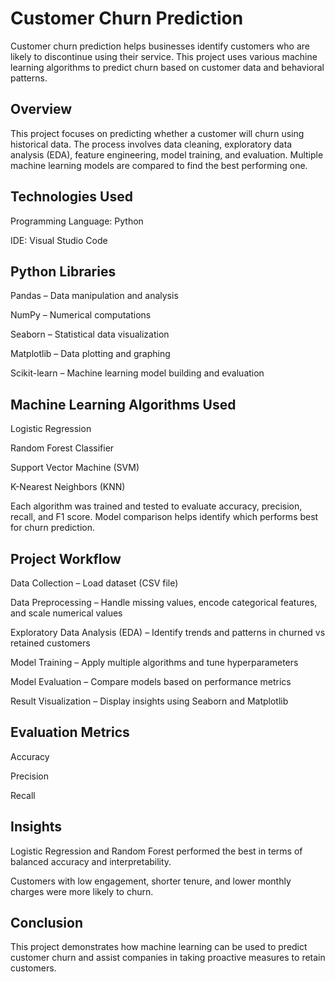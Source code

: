 <h1><b>Customer Churn Prediction</b></h1>

Customer churn prediction helps businesses identify customers who are likely to discontinue using their service. This project uses various machine learning algorithms to predict churn based on customer data and behavioral patterns.

<h2><b>Overview</b></h2>

This project focuses on predicting whether a customer will churn using historical data. The process involves data cleaning, exploratory data analysis (EDA), feature engineering, model training, and evaluation.
Multiple machine learning models are compared to find the best performing one.

<h2><b>Technologies Used</b></h2>

Programming Language: Python

IDE: Visual Studio Code

<h2><b>Python Libraries</b></h2>

Pandas – Data manipulation and analysis

NumPy – Numerical computations

Seaborn – Statistical data visualization

Matplotlib – Data plotting and graphing

Scikit-learn – Machine learning model building and evaluation

<h2><b>Machine Learning Algorithms Used</b></h2>

Logistic Regression

Random Forest Classifier

Support Vector Machine (SVM)

K-Nearest Neighbors (KNN)

Each algorithm was trained and tested to evaluate accuracy, precision, recall, and F1 score. Model comparison helps identify which performs best for churn prediction.

<h2><b>Project Workflow</b></h2>

Data Collection – Load dataset (CSV file)

Data Preprocessing – Handle missing values, encode categorical features, and scale numerical values

Exploratory Data Analysis (EDA) – Identify trends and patterns in churned vs retained customers

Model Training – Apply multiple algorithms and tune hyperparameters

Model Evaluation – Compare models based on performance metrics

Result Visualization – Display insights using Seaborn and Matplotlib

<h2><b>Evaluation Metrics</b></h2>

Accuracy

Precision

Recall





<h2><b>Insights</b></h2>

Logistic Regression and Random Forest performed the best in terms of balanced accuracy and interpretability.

Customers with low engagement, shorter tenure, and lower monthly charges were more likely to churn.



<h2><b>Conclusion</b></h2>

This project demonstrates how machine learning can be used to predict customer churn and assist companies in taking proactive measures to retain customers.
